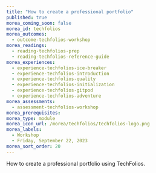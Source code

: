 ```yaml
---
title: "How to create a professional portfolio"
published: true
morea_coming_soon: false
morea_id: techfolios
morea_outcomes:
  - outcome-techfolios-workshop
morea_readings:
  - reading-techfolios-prep
  - reading-techfolios-reference-guide
morea_experiences:
  - experience-techfolios-ice-breaker
  - experience-techfolios-introduction
  - experience-techfolios-quality
  - experience-techfolios-initialization
  - experience-techfolios-gitpod
  - experience-techfolios-adventure
morea_assessments:
  - assessment-techfolios-workshop
morea_prerequisites:
morea_type: module
morea_icon_url: /morea/techfolios/techfolios-logo.png
morea_labels:
  - Workshop
  - Friday, September 22, 2023
morea_sort_order: 20
---
```


How to create a professional portfolio using TechFolios.
